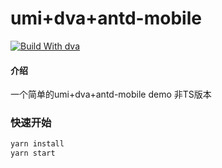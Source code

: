 # umi+dva+antd-mobile
[![Build With dva](https://img.shields.io/badge/build%20with-dva-028fe4.svg?style=flat-square)](https://dvajs.com/)

#### 介绍
一个简单的umi+dva+antd-mobile demo 非TS版本
### 快速开始

```bash
yarn install
yarn start
```
